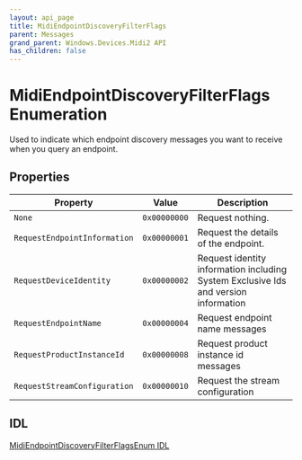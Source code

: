 ```yaml
---
layout: api_page
title: MidiEndpointDiscoveryFilterFlags
parent: Messages
grand_parent: Windows.Devices.Midi2 API
has_children: false
---
```


# MidiEndpointDiscoveryFilterFlags Enumeration

Used to indicate which endpoint discovery messages you want to receive when you query an endpoint.

## Properties

| Property | Value | Description |
| -------- | ------- | ------ |
| `None` | `0x00000000` | Request nothing. |
| `RequestEndpointInformation` | `0x00000001` | Request the details of the endpoint. |
| `RequestDeviceIdentity` | `0x00000002` | Request identity information including System Exclusive Ids and version information |
| `RequestEndpointName` | `0x00000004` | Request endpoint name messages |
| `RequestProductInstanceId` | `0x00000008` | Request product instance id messages |
| `RequestStreamConfiguration` | `0x00000010` | Request the stream configuration |


## IDL

[MidiEndpointDiscoveryFilterFlagsEnum IDL](https://github.com/microsoft/MIDI/blob/main/src/api/Client/Midi2Client/MidiEndpointDiscoveryFilterFlagsEnum.idl)
